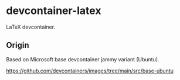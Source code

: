 # devcontainer-latex

LaTeX devcontainer.

## Origin

Based on Microsoft base devcontainer jammy variant (Ubuntu).

https://github.com/devcontainers/images/tree/main/src/base-ubuntu
